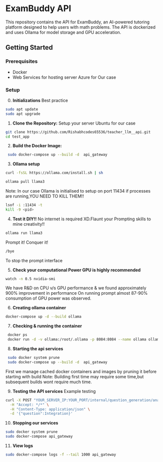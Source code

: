 # ExamBuddy API

This repository contains the API for ExamBuddy, an AI-powered tutoring platform designed to help users with math problems. The API is dockerized and uses Ollama for model storage and GPU acceleration.

## Getting Started

### Prerequisites

- Docker
- Web Services for hosting server Azure for Our case

### Setup

0. **Initializations**
Best practice
```bash
sudo apt update
sudo apt upgrade
```

1. **Clone the Repository:**
    Setup your server Ubuntu for our case
```bash
git clone https://github.com/Rishabhcodes65536/teacher_llm__api.git
cd test_app
```

2. **Build the Docker Image:**
```bash 
 sudo docker-compose up --build -d  api_gateway
 ```

3. **Ollama setup**
```bash
curl -fsSL https://ollama.com/install.sh | sh
```

```bash
ollama pull llama3
```

Note:
In our case Ollama is initialised to setup on port 11434 if processes are running,YOU NEED TO KILL THEM!!
```bash
lsof -i :11434 -t
kill -9 <pid>
```

4. **Test it DIY!!**
No internet is required XD.Flaunt your Prompting skills to mine creativity!!

``` bash
ollama run llama3
```

Prompt it! Conquer it!

```bash
/bye
``` 

To stop the prompt interface

5. **Check your computational Power GPU is highly recommended**
```bash
watch -n 0.5 nvidia-smi
```
We have R&D on CPU v/s GPU performance & we found approximately 900% improvement in performance
On running prompt almost 87-90% consumption of GPU power was observed.

6. **Creating ollama container**
```bash
docker-compose up -d --build ollama
```

7. **Checking & running the container**
```bash
 docker ps
 docker run -d -v ollama:/root/.ollama -p 8084:8084 --name ollama ollama/ollama
 ```

 8. **Starting the api services**
 ```bash
  sudo docker system prune
  sudo docker-compose up --build -d  api_gateway
  ```
  First we manage cached docker containers and images by pruning it before starting with build
  Note: Building first time may require some time,but subsequent builds wont require much time.

9. **Testing the API services**
Example testing
```bash
curl -X POST "YOUR_SERVER_IP:YOUR_PORT/internal/question_generation/analyse/topic" \
  -H "Accept: */*" \
  -H "Content-Type: application/json" \
  -d '{"question":Integration}'
```

10. **Stopping our services**
``` bash
sudo docker system prune
sudo docker-compose api_gateway
```

11. **View logs**
```bash
sudo docker-compose logs -f --tail 1000 api_gateway
```








